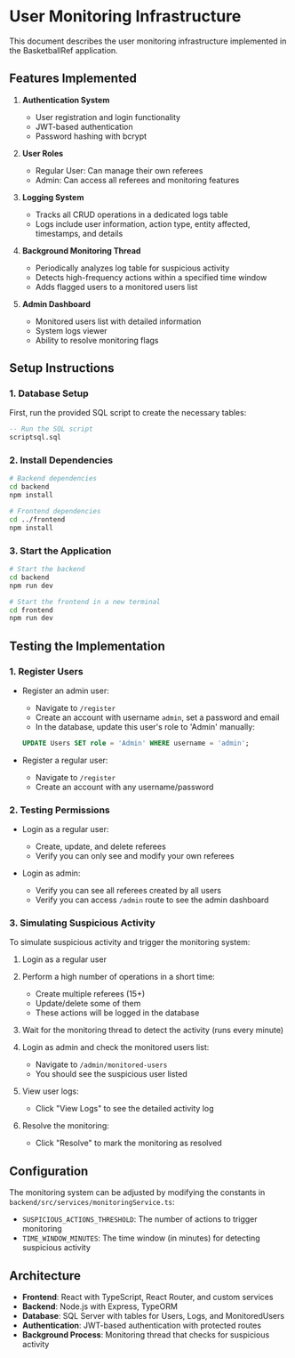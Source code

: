 # User Monitoring Infrastructure

This document describes the user monitoring infrastructure implemented in the BasketballRef application.

## Features Implemented

1. **Authentication System**
   - User registration and login functionality
   - JWT-based authentication
   - Password hashing with bcrypt

2. **User Roles**
   - Regular User: Can manage their own referees
   - Admin: Can access all referees and monitoring features

3. **Logging System**
   - Tracks all CRUD operations in a dedicated logs table
   - Logs include user information, action type, entity affected, timestamps, and details

4. **Background Monitoring Thread**
   - Periodically analyzes log table for suspicious activity
   - Detects high-frequency actions within a specified time window
   - Adds flagged users to a monitored users list

5. **Admin Dashboard**
   - Monitored users list with detailed information
   - System logs viewer
   - Ability to resolve monitoring flags

## Setup Instructions

### 1. Database Setup

First, run the provided SQL script to create the necessary tables:

```sql
-- Run the SQL script
scriptsql.sql
```

### 2. Install Dependencies

```bash
# Backend dependencies
cd backend
npm install

# Frontend dependencies
cd ../frontend
npm install
```

### 3. Start the Application

```bash
# Start the backend
cd backend
npm run dev

# Start the frontend in a new terminal
cd frontend
npm run dev
```

## Testing the Implementation

### 1. Register Users

- Register an admin user:
  - Navigate to `/register`
  - Create an account with username `admin`, set a password and email
  - In the database, update this user's role to 'Admin' manually:
  ```sql
  UPDATE Users SET role = 'Admin' WHERE username = 'admin';
  ```

- Register a regular user:
  - Navigate to `/register`
  - Create an account with any username/password

### 2. Testing Permissions

- Login as a regular user:
  - Create, update, and delete referees
  - Verify you can only see and modify your own referees

- Login as admin:
  - Verify you can see all referees created by all users
  - Verify you can access `/admin` route to see the admin dashboard

### 3. Simulating Suspicious Activity

To simulate suspicious activity and trigger the monitoring system:

1. Login as a regular user
2. Perform a high number of operations in a short time:
   - Create multiple referees (15+)
   - Update/delete some of them
   - These actions will be logged in the database

3. Wait for the monitoring thread to detect the activity (runs every minute)
4. Login as admin and check the monitored users list:
   - Navigate to `/admin/monitored-users`
   - You should see the suspicious user listed

5. View user logs:
   - Click "View Logs" to see the detailed activity log

6. Resolve the monitoring:
   - Click "Resolve" to mark the monitoring as resolved

## Configuration

The monitoring system can be adjusted by modifying the constants in `backend/src/services/monitoringService.ts`:

- `SUSPICIOUS_ACTIONS_THRESHOLD`: The number of actions to trigger monitoring
- `TIME_WINDOW_MINUTES`: The time window (in minutes) for detecting suspicious activity

## Architecture

- **Frontend**: React with TypeScript, React Router, and custom services
- **Backend**: Node.js with Express, TypeORM
- **Database**: SQL Server with tables for Users, Logs, and MonitoredUsers
- **Authentication**: JWT-based authentication with protected routes
- **Background Process**: Monitoring thread that checks for suspicious activity 